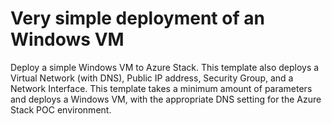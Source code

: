 # Very simple deployment of an Windows VM

Deploy a simple Windows VM to Azure Stack. This template also deploys a Virtual Network (with DNS), Public IP address, Security Group, and a Network Interface. This template takes a minimum amount of parameters and deploys a Windows VM, with the appropriate DNS setting for the Azure Stack POC environment.

